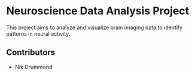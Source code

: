 # Neuroscience Data Analysis Project

This project aims to analyze and visualize brain imaging data to identify patterns in neural activity.

## Contributors

- Nik Drummond